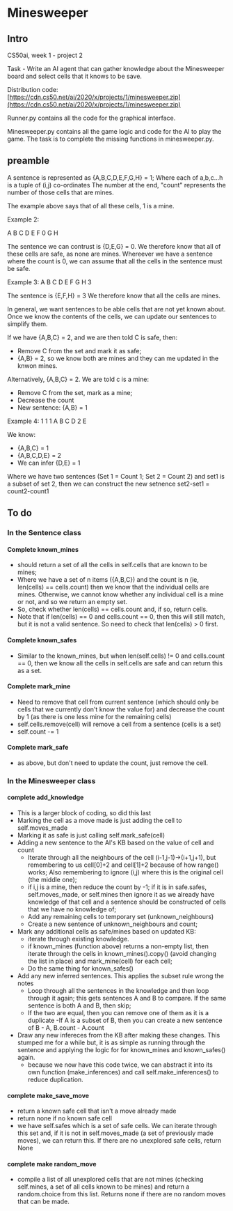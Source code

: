 # Minesweeper

## Intro

CS50ai, week 1 - project 2

Task - Write an AI agent that can gather knowledge about the Minesweeper board and select cells that it knows to be save.

Distribution code: [https://cdn.cs50.net/ai/2020/x/projects/1/minesweeper.zip](https://cdn.cs50.net/ai/2020/x/projects/1/minesweeper.zip)

Runner.py contains all the code for the graphical interface.

Minesweeper.py contains all the game logic and code for the AI to play the game. The task is to complete the missing functions in minesweeper.py.

## preamble

A sentence is represented as {A,B,C,D,E,F,G,H} = 1; 
Where each of a,b,c...h is a tuple of (i,j) co-ordinates
The number at the end, "count" represents the number of those cells that are mines.

The example above says that of all these cells, 1 is a mine.

Example 2:

A   B   C
D   E   F
0   G   H

The sentence we can contrust is {D,E,G} = 0.
We therefore know that all of these cells are safe, as none are mines.
Whereever we have a sentence where the count is 0, we can assume that all the cells in the sentence must be safe.

Example 3:
A   B   C
D   E   F
G   H   3

The sentence is {E,F,H} = 3
We therefore know that all the cells are mines.

In general, we want sentences to be able cells that are not yet known about. Once we know the contents of the cells, we can update our sentences to simplify them.

If we have {A,B,C} = 2, and we are then told C is safe, then:
- Remove C from the set and mark it as safe;
- {A,B} = 2, so we know both are mines and they can me updated in the knwon mines.

Alternatively, {A,B,C} = 2. We are told c is a mine:
- Remove C from the set, mark as a mine;
- Decrease the count
- New sentence: {A,B} = 1

Example 4:
1   1   1
A   B   C
D   2   E

We know:
- {A,B,C} = 1
- {A,B,C,D,E} = 2
- We can infer {D,E} = 1

Where we have two sentences (Set 1 = Count 1; Set 2 = Count 2) and set1 is a subset of set 2, then we can construct the new setnence set2-set1 = count2-count1

## To do

### In the Sentence class

#### Complete known_mines
- should return a set of all the cells in self.cells that are known to be mines;
- Where we have a set of n items ({A,B,C}) and the count is n (ie, len(cells) == cells.count) then we know that the individual cells are mines. Otherwise, we cannot know whether any individual cell is a mine or not, and so we return an empty set.
- So, check whether len(cells) == cells.count and, if so, return cells. 
- Note that if len(cells) == 0 and cells.count == 0, then this will still match, but it is not a valid sentence. So need to check that len(cells) > 0 first.

#### Complete known_safes
- Similar to the known_mines, but when len(self.cells) != 0 and cells.count == 0, then we know all the cells in self.cells are safe and can return this as a set.

#### Complete mark_mine
- Need to remove that cell from current sentence (which should only be cells that we currently don't know the value for) and decrease the count by 1 (as there is one less mine for the remaining cells)
- self.cells.remove(cell) will remove a cell from a sentence (cells is a set)
- self.count -= 1

#### Complete mark_safe
- as above, but don't need to update the count, just remove the cell.

### In the Minesweeper class

#### complete add_knowledge
- This is a larger block of coding, so did this last
- Marking the cell as a move made is just adding the cell to self.moves_made
- Marking it as safe is just calling self.mark_safe(cell)
- Adding a new sentence to the AI's KB based on the value of cell and count
    - Iterate through all the neighbours of the cell (i-1,j-1)->(i+1,j+1), but remembering to us cell[0]+2 and cell[1]+2 because of how range() works; Also remembering to ignore (i,j) where this is the original cell (the middle one);
    - if i,j is a mine, then reduce the count by -1; if it is in safe.safes, self.moves_made, or self.mines then ignore it as we already have knowledge of that cell and a sentence should be constructed of cells that we have no knowledge of;
    - Add any remaining cells to temporary set (unknown_neighbours)
    - Create a new sentence of unknown_neighbours and count;
- Mark any additional cells as safe/mines based on updated KB:
    - iterate through existing knowledge. 
    - if known_mines (function above) returns a non-empty list, then iterate through the cells in known_mines().copy() (avoid changing the list in place) and mark_mine(cell) for each cell;
    - Do the same thing for known_safes()
- Add any new inferred sentences. This applies the subset rule wrong the notes
    - Loop through all the sentences in the knowledge and then loop through it again; this gets sentences A and B to compare. If the same sentence is both A and B, then skip;
    - If the two are equal, then you can remove one of them as it is a duplicate
     -If A is a subset of B, then you can create a new sentence of B - A, B.count - A.count
- Draw any new infereces from the KB after making these changes. This stumped me for a while but, it is as simple as running through the sentence and applying the logic for  for known_mines and known_safes() again.
    - because we now have this code twice, we can abstract it into its own function (make_inferences) and call self.make_inferences() to reduce duplication.

#### complete make_save_move
- return a known safe cell that isn't a move already made  
- return none if no known safe cell  
- we have self.safes which is a set of safe cells. We can iterate through this set and, if it is not in self.moves_made (a set of previously made moves), we can return this. If there are no unexplored safe cells, return None  

#### complete make random_move
- compile a list of all unexplored cells that are not mines (checking self.mines, a set of all cells known to be mines) and return a random.choice from this list. Returns none if there are no random moves that can be made.  


